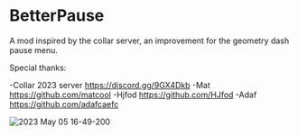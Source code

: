 # BetterPause
 A mod inspired by the collar server, an improvement for the geometry dash pause menu.

Special thanks:

-Collar 2023 server https://discord.gg/9GX4Dkb
-Mat https://github.com/matcool
-Hjfod https://github.com/HJfod
-Adaf https://github.com/adafcaefc

![2023 May 05 16-49-200](https://user-images.githubusercontent.com/84187852/236574408-2d83ad3e-1979-4bff-817e-cf5433e20c8d.png)
